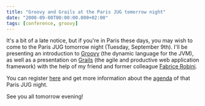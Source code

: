 ```yaml
---
title: "Groovy and Grails at the Paris JUG tomorrow night"
date: "2008-09-08T00:00:00.000+02:00"
tags: [conference, groovy]
---
```


It's a bit of a late notice, but if you're in Paris these days, you may wish to come to the Paris JUG tomorrow night (Tuesday, September 9th). I'll be presenting an introduction to [Groovy](http://groovy.codehaus.org/) (the dynamic language for the JVM), as well as a presentation on [Grails](http://grails.org/) (the agile and productive web application framework) with the help of my friend and former colleague [Fabrice Robini](http://blog.octo.com/index.php/2008/09/08/138-paris-jug-groovy-et-grails).

You can register [here](http://jugevents.jugpadova.it/jugevents/event/registration.form?event.id=7939) and get more information about the [agenda](http://www.parisjug.org/xwiki/bin/view/Meeting/20080909) of that Paris JUG night.

See you all tomorrow evening!